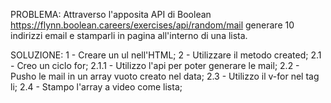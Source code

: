 PROBLEMA:
Attraverso l'apposita API di Boolean https://flynn.boolean.careers/exercises/api/random/mail generare 10 indirizzi email e stamparli in pagina all'interno di una lista.

SOLUZIONE:
1 - Creare un ul nell'HTML;
2 - Utilizzare il metodo created;
    2.1 - Creo un ciclo for;
        2.1.1 - Utilizzo l'api per poter generare le mail;
    2.2 - Pusho le mail in un array vuoto creato nel data;
    2.3 - Utilizzo il v-for nel tag li;
    2.4 - Stampo l'array a video come lista;
